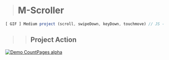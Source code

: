 > # M-Scroller
```js
[ GIF ] Medium project (scroll, swipeDown, keyDown, touchmove) // JS - Classes - ES6
```
>> ## Project Action
[![Demo CountPages alpha](https://github.com/LukaszKolodziejski/M-Scroller/blob/master/videoGIF.gif)](https://github.com/LukaszKolodziejski/M-Scroller)
